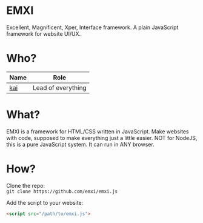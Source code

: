 # EMXI
Excellent, Magnificent, Xper, Interface framework. A plain JavaScript framework for website UI/UX.

# Who?
| Name | Role |
| ---- | ---- |
| [kai](https://github.com/Kailikeslinux) | Lead of everything | 

# What?
EMXI is a framework for HTML/CSS written in JavaScript. Make websites with code, supposed to make everything just a little easier. NOT for NodeJS, this is a pure JavaScript system. It can run in ANY browser. 

# How?
Clone the repo: \
`git clone https://github.com/emxi/emxi.js`

Add the script to your website:
```html
<script src="/path/to/emxi.js">
```

